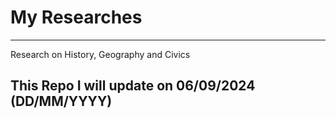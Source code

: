 <h1>My Researches</h1>
<hr>
<p>Research on History, Geography and Civics</p>
<h2>This Repo I will update on 06/09/2024 (DD/MM/YYYY) </h2>
